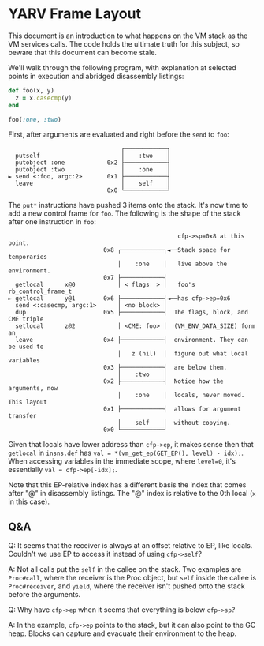 # YARV Frame Layout

This document is an introduction to what happens on the VM stack as the VM
services calls. The code holds the ultimate truth for this subject, so beware
that this document can become stale.

We'll walk through the following program, with explanation at selected points
in execution and abridged disassembly listings:

```ruby
def foo(x, y)
  z = x.casecmp(y)
end

foo(:one, :two)
```

First, after arguments are evaluated and right before the `send` to `foo`:

```
                                ┌────────────┐
  putself                       │    :two    │
  putobject :one            0x2 ├────────────┤
  putobject :two                │    :one    │
► send <:foo, argc:2>       0x1 ├────────────┤
  leave                         │    self    │
                            0x0 └────────────┘
```

The `put*` instructions have pushed 3 items onto the stack. It's now time to
add a new control frame for `foo`. The following is the shape of the stack
after one instruction in `foo`:

```
                                                cfp->sp=0x8 at this point.
                           0x8 ┌────────────┐◄──Stack space for temporaries
                               │    :one    │   live above the environment.
                           0x7 ├────────────┤
  getlocal      x@0            │ < flags  > │   foo's rb_control_frame_t
► getlocal      y@1        0x6 ├────────────┤◄──has cfp->ep=0x6
  send <:casecmp, argc:1>      │ <no block> │
  dup                      0x5 ├────────────┤  The flags, block, and CME triple
  setlocal      z@2            │ <CME: foo> │  (VM_ENV_DATA_SIZE) form an
  leave                    0x4 ├────────────┤  environment. They can be used to
                               │   z (nil)  │  figure out what local variables
                           0x3 ├────────────┤  are below them.
                               │    :two    │
                           0x2 ├────────────┤  Notice how the arguments, now
                               │    :one    │  locals, never moved. This layout
                           0x1 ├────────────┤  allows for argument transfer
                               │    self    │  without copying.
                           0x0 └────────────┘
```

Given that locals have lower address than `cfp->ep`, it makes sense then that
`getlocal` in `insns.def` has `val = *(vm_get_ep(GET_EP(), level) - idx);`.
When accessing variables in the immediate scope, where `level=0`, it's
essentially `val = cfp->ep[-idx];`.

Note that this EP-relative index has a different basis the index that comes
after "@" in disassembly listings. The "@" index is relative to the 0th local
(`x` in this case).

## Q&A

Q: It seems that the receiver is always at an offset relative to EP,
   like locals. Couldn't we use EP to access it instead of using `cfp->self`?

A: Not all calls put the `self` in the callee on the stack. Two
   examples are `Proc#call`, where the receiver is the Proc object, but `self`
   inside the callee is `Proc#receiver`, and `yield`, where the receiver isn't
   pushed onto the stack before the arguments.

Q: Why have `cfp->ep` when it seems that everything is below `cfp->sp`?

A: In the example, `cfp->ep` points to the stack, but it can also point to the
   GC heap. Blocks can capture and evacuate their environment to the heap.
